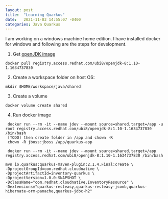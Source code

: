 ```yaml
---
layout: post
title:  "Learning Quarkus"
date:   2021-11-03 14:55:07 -0400
categories: Java Quarkus
---
```

I am working on a windows machine home edition. I have installed docker for windows and following are the steps for development.

1. Get [openJDK image][openjdk-image]
```
docker pull registry.access.redhat.com/ubi8/openjdk-8:1.10-1.1634737830
```

2. Create a workspace folder on host OS:
```
mkdir $HOME/workspace/java/shared
```

3. Create a volume
```
docker volume create shared
```

4. Run docker image
```
 docker run --rm -it --name jdev --mount source=shared,target=/app -u root registry.access.redhat.com/ubi8/openjdk-8:1.10-1.1634737830 /bin/bash
 [TODO] then create folder in /app and chown -R 
 chown -R jboss:jboss /app/quarkus-app
 
 docker run --rm -it --name jdev --mount source=shared,target=/app registry.access.redhat.com/ubi8/openjdk-8:1.10-1.1634737830 /bin/bash
```


```
mvn io.quarkus:quarkus-maven-plugin:2.1.4.Final:create \
-DprojectGroupId=com.redhat.cloudnative \
-DprojectArtifactId=inventory-quarkus \
-DprojectVersion=1.0.0-SNAPSHOT \
-DclassName="com.redhat.cloudnative.InventoryResource" \
-Dextensions="quarkus-resteasy,quarkus-resteasy-jsonb,quarkus-hibernate-orm-panache,quarkus-jdbc-h2"

```

[openjdk-image]: https://catalog.redhat.com/software/containers/redhat-openjdk-18/openjdk18-openshift/58ada5701fbe981673cd6b10?container-tabs=gti&gti-tabs=unauthenticated
